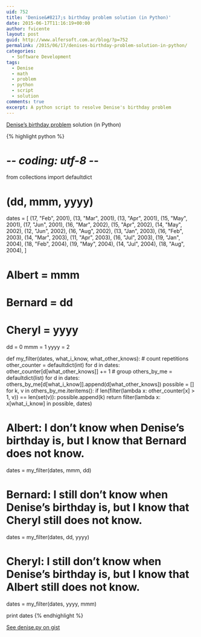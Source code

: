 ```yaml
---
uid: 752
title: 'Denise&#8217;s birthday problem solution (in Python)'
date: 2015-06-17T11:16:19+00:00
author: fvicente
layout: post
guid: http://www.alfersoft.com.ar/blog/?p=752
permalink: /2015/06/17/denises-birthday-problem-solution-in-python/
categories:
  - Software Development
tags:
  - Denise
  - math
  - problem
  - python
  - script
  - solution
comments: true
excerpt: A python script to resolve Denise's birthday problem
---
```

<a href="https://www.reddit.com/r/puzzles/comments/3785h9/when_is_denises_birthday/" target="_blank">Denise&#8217;s birthday problem</a> solution (in Python)

{% highlight python %}
# -*- coding: utf-8 -*-
from collections import defaultdict

# (dd, mmm, yyyy)
dates = [
    (17, "Feb", 2001),
    (13, "Mar", 2001),
    (13, "Apr", 2001),
    (15, "May", 2001),
    (17, "Jun", 2001),
    (16, "Mar", 2002),
    (15, "Apr", 2002),
    (14, "May", 2002),
    (12, "Jun", 2002),
    (16, "Aug", 2002),
    (13, "Jan", 2003),
    (16, "Feb", 2003),
    (14, "Mar", 2003),
    (11, "Apr", 2003),
    (16, "Jul", 2003),
    (19, "Jan", 2004),
    (18, "Feb", 2004),
    (19, "May", 2004),
    (14, "Jul", 2004),
    (18, "Aug", 2004),
]

# Albert = mmm
# Bernard = dd
# Cheryl = yyyy
dd = 0
mmm = 1
yyyy = 2

def my_filter(dates, what_i_know, what_other_knows):
    # count repetitions
    other_counter = defaultdict(int)
    for d in dates:
        other_counter[d[what_other_knows]] += 1
    # group
    others_by_me = defaultdict(list)
    for d in dates:
        others_by_me[d[what_i_know]].append(d[what_other_knows])
    possible = []
    for k, v in others_by_me.iteritems():
        if len(filter(lambda x: other_counter[x] > 1, v)) == len(set(v)):
            possible.append(k)
    return filter(lambda x: x[what_i_know] in possible, dates)

# Albert: I don’t know when Denise’s birthday is, but I know that Bernard does not know.
dates = my_filter(dates, mmm, dd)
# Bernard: I still don’t know when Denise’s birthday is, but I know that Cheryl still does not know.
dates = my_filter(dates, dd, yyyy)
# Cheryl: I still don’t know when Denise’s birthday is, but I know that Albert still does not know.
dates = my_filter(dates, yyyy, mmm)

print dates
{% endhighlight %}

[See denise.py on gist](https://gist.github.com/fvicente/8f95f8b6c8a789de6ea5)
